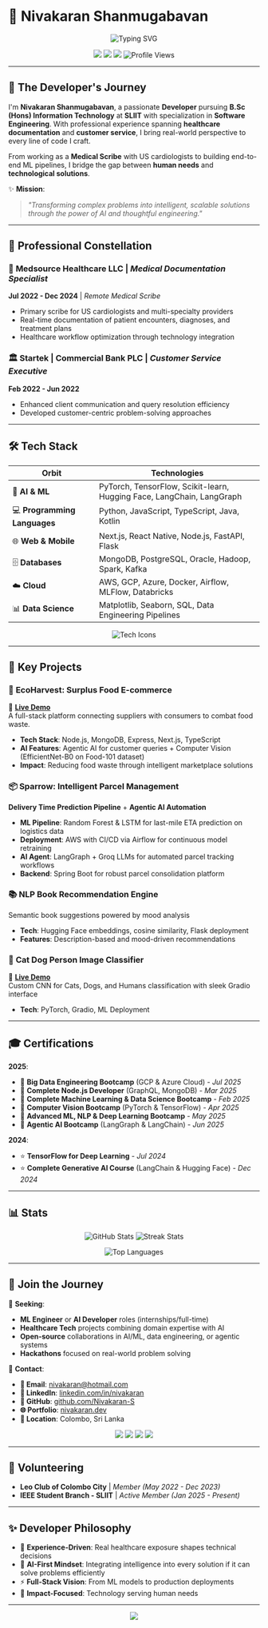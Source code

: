 # 🌠 Nivakaran Shanmugabavan

<p align="center">
  <img src="https://readme-typing-svg.demolab.com?font=Space+Mono&weight=600&duration=2500&pause=300&color=FF3CAC&center=true&vCenter=true&width=600&lines=ML+Engineer+%7C+AI+Developer;Crafting+Intelligent+Solutions;From+Healthcare+to+Tech" alt="Typing SVG"/>
</p>

<p align="center">
  <a href="https://github.com/Nivakaran-S"><img src="https://img.shields.io/badge/-GitHub-0A0A0A?style=plastic&logo=github&logoColor=FF3CAC&labelColor=000"/></a>
  <a href="https://linkedin.com/in/nivakaran"><img src="https://img.shields.io/badge/-LinkedIn-0077B5?style=plastic&logo=linkedin&logoColor=FF3CAC&labelColor=000"/></a>
  <a href="https://nivakaran.dev"><img src="https://img.shields.io/badge/-Portfolio-FF2D55?style=plastic&logo=web&logoColor=FF3CAC&labelColor=000"/></a>
  <img src="https://komarev.com/ghpvc/?username=Nivakaran-S&style=plastic&color=FF3CAC&label=Stargazers" alt="Profile Views"/>
</p>

---

## 🌌 The Developer's Journey  

I'm **Nivakaran Shanmugabavan**, a passionate **Developer** pursuing **B.Sc (Hons) Information Technology** at **SLIIT** with specialization in **Software Engineering**. With professional experience spanning **healthcare documentation** and **customer service**, I bring real-world perspective to every line of code I craft.

From working as a **Medical Scribe** with US cardiologists to building end-to-end ML pipelines, I bridge the gap between **human needs** and **technological solutions**.

✨ **Mission**:  
> *"Transforming complex problems into intelligent, scalable solutions through the power of AI and thoughtful engineering."*  

---

## 💼 Professional Constellation

### 🏥 **Medsource Healthcare LLC** | *Medical Documentation Specialist*
**Jul 2022 - Dec 2024** | *Remote Medical Scribe*
- Primary scribe for US cardiologists and multi-specialty providers
- Real-time documentation of patient encounters, diagnoses, and treatment plans
- Healthcare workflow optimization through technology integration

### 🏛️ **Startek | Commercial Bank PLC** | *Customer Service Executive*  
**Feb 2022 - Jun 2022**
- Enhanced client communication and query resolution efficiency
- Developed customer-centric problem-solving approaches

---

## 🛠️ Tech Stack

| **Orbit**            | **Technologies**                                      |
|----------------------|------------------------------------------------------|
| 🤖 **AI & ML**       | PyTorch, TensorFlow, Scikit-learn, Hugging Face, LangChain, LangGraph |
| 💻 **Programming Languages**   | Python, JavaScript, TypeScript, Java, Kotlin        |
| 🌐 **Web & Mobile**  | Next.js, React Native, Node.js, FastAPI, Flask      |
| 🗄️ **Databases**   | MongoDB, PostgreSQL, Oracle, Hadoop, Spark, Kafka   |
| ☁️ **Cloud**  | AWS, GCP, Azure, Docker, Airflow, MLFlow, Databricks |
| 📊 **Data Science**  | Matplotlib, Seaborn, SQL, Data Engineering Pipelines |

<p align="center">
  <img src="https://skillicons.dev/icons?i=python,js,ts,java,kotlin,react,nodejs,nextjs,fastapi,flask,mongodb,postgresql,pytorch,tensorflow,aws,gcp,azure,docker,git&theme=dark" alt="Tech Icons"/>
</p>

---

## 🚀 Key Projects  

### 🌱 **EcoHarvest: Surplus Food E-commerce**  
🔗 **[Live Demo](https://ecoharvest.nivakaran.dev)**  
A full-stack platform connecting suppliers with consumers to combat food waste.  
- **Tech Stack**: Node.js, MongoDB, Express, Next.js, TypeScript
- **AI Features**: Agentic AI for customer queries + Computer Vision (EfficientNet-B0 on Food-101 dataset)
- **Impact**: Reducing food waste through intelligent marketplace solutions

### 📦 **Sparrow: Intelligent Parcel Management**  
**Delivery Time Prediction Pipeline** + **Agentic AI Automation**
- **ML Pipeline**: Random Forest & LSTM for last-mile ETA prediction on logistics data
- **Deployment**: AWS with CI/CD via Airflow for continuous model retraining  
- **AI Agent**: LangGraph + Groq LLMs for automated parcel tracking workflows
- **Backend**: Spring Boot for robust parcel consolidation platform

### 📚 **NLP Book Recommendation Engine**  
Semantic book suggestions powered by mood analysis
- **Tech**: Hugging Face embeddings, cosine similarity, Flask deployment
- **Features**: Description-based and mood-driven recommendations

### 🐾 **Cat Dog Person Image Classifier**  
🔗 **[Live Demo](https://nivakaran-classification-gradio-kncvu.hf.space/?__theme=system)**  
Custom CNN for Cats, Dogs, and Humans classification with sleek Gradio interface
- **Tech**: PyTorch, Gradio, ML Deployment

---

## 🎓 Certifications  

**2025**:
- 🌟 **Big Data Engineering Bootcamp** (GCP & Azure Cloud) - *Jul 2025*
- 🌟 **Complete Node.js Developer** (GraphQL, MongoDB) - *Mar 2025*  
- 🌟 **Complete Machine Learning & Data Science Bootcamp** - *Feb 2025*
- 🌟 **Computer Vision Bootcamp** (PyTorch & TensorFlow) - *Apr 2025*
- 🌟 **Advanced ML, NLP & Deep Learning Bootcamp** - *May 2025*
- 🌟 **Agentic AI Bootcamp** (LangGraph & LangChain) - *Jun 2025*

**2024**:
- ⭐ **TensorFlow for Deep Learning** - *Jul 2024*
- ⭐ **Complete Generative AI Course** (LangChain & Hugging Face) - *Dec 2024*

---

## 📊 Stats  

<p align="center">
  <img src="https://github-readme-stats.vercel.app/api?username=Nivakaran-S&show_icons=true&theme=transparent&hide_border=true&title_color=%23FF3CAC&icon_color=%23FF3CAC" alt="GitHub Stats"/>
  <img src="https://github-readme-streak-stats.herokuapp.com/?user=Nivakaran-S&theme=transparent&hide_border=true&stroke=%23FF3CAC&ring=%23FF3CAC&fire=%23FF3CAC" alt="Streak Stats"/>
</p>
<p align="center">
  <img src="https://github-readme-stats.vercel.app/api/top-langs/?username=Nivakaran-S&layout=compact&theme=transparent&hide_border=true&title_color=FF3CAC" alt="Top Languages"/>
</p>

---

## 🤝 Join the Journey  

🌟 **Seeking**:  
- **ML Engineer** or **AI Developer** roles (internships/full-time)  
- **Healthcare Tech** projects combining domain expertise with AI
- **Open-source** collaborations in AI/ML, data engineering, or agentic systems
- **Hackathons** focused on real-world problem solving

📡 **Contact**:  
- **📧 Email**: [nivakaran@hotmail.com](mailto:nivakaran@hotmail.com)  
- **💼 LinkedIn**: [linkedin.com/in/nivakaran](https://linkedin.com/in/nivakaran)  
- **🚀 GitHub**: [github.com/Nivakaran-S](https://github.com/Nivakaran-S)  
- **🌐 Portfolio**: [nivakaran.dev](https://nivakaran.dev)  
- **📍 Location**: Colombo, Sri Lanka

<p align="center">
  <a href="mailto:nivakaran@hotmail.com"><img src="https://img.shields.io/badge/Email-D14836?style=plastic&logo=gmail&logoColor=FF3CAC&labelColor=000"/></a>
  <a href="https://linkedin.com/in/nivakaran"><img src="https://img.shields.io/badge/LinkedIn-0077B5?style=plastic&logo=linkedin&logoColor=FF3CAC&labelColor=000"/></a>
  <a href="https://github.com/Nivakaran-S"><img src="https://img.shields.io/badge/GitHub-181717?style=plastic&logo=github&logoColor=FF3CAC&labelColor=000"/></a>
  <a href="https://nivakaran.dev"><img src="https://img.shields.io/badge/Portfolio-FF2D55?style=plastic&logo=web&logoColor=FF3CAC&labelColor=000"/></a>
</p>

---

## 🌟 Volunteering
- **Leo Club of Colombo City** | *Member (May 2022 - Dec 2023)*
- **IEEE Student Branch - SLIIT** | *Active Member (Jan 2025 - Present)*

---

## ✨ Developer Philosophy  
- 🧠 **Experience-Driven**: Real healthcare exposure shapes technical decisions
- 🤖 **AI-First Mindset**: Integrating intelligence into every solution if it can solve problems efficiently
- ⚡ **Full-Stack Vision**: From ML models to production deployments
- 🌟 **Impact-Focused**: Technology serving human needs

---

<p align="center">
  <img src="https://capsule-render.vercel.app/api?type=waving&color=gradient&height=120&section=footer&text=Let's%20Build%20the%20Future!&fontSize=30&fontAlignY=40"/>
</p>
